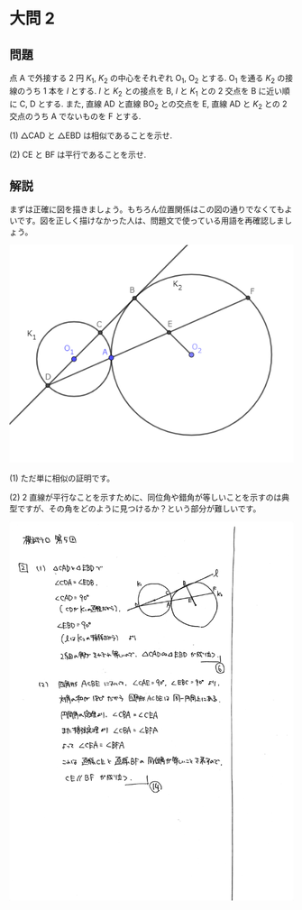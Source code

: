 ﻿---
layout: default
parent: 第 5 回
grand_parent: 模試テロ
summary: 相似の証明 / 平行線の証明
---

# 大問 2

## 問題

点 $\mathrm{A}$ で外接する $2$ 円 $K_1$, $K_2$ の中心をそれぞれ $\mathrm{O}_1$, $\mathrm{O}_2$ とする. $\mathrm{O}_1$ を通る $K_2$ の接線のうち $1$ 本を $l$ とする. $l$ と $K_2$ との接点を $\mathrm{B}$, $l$ と $K_1$ との $2$ 交点を $\mathrm{B}$ に近い順に $\mathrm{C}$, $\mathrm{D}$ とする. また, 直線 $\mathrm{AD}$ と直線 $\mathrm{BO_2}$ との交点を $\mathrm{E}$, 直線 $\mathrm{AD}$ と $K_2$ との $2$ 交点のうち $\mathrm{A}$ でないものを $\mathrm{F}$ とする.

(1) $\triangle \mathrm{CAD}$ と $\triangle \mathrm{EBD}$ は相似であることを示せ.

(2) $\mathrm{CE}$ と $\mathrm{BF}$ は平行であることを示せ.

## 解説

まずは正確に図を描きましょう。もちろん位置関係はこの図の通りでなくてもよいです。図を正しく描けなかった人は、問題文で使っている用語を再確認しましょう。

![](img/examterro_05-2_fig01.png)

(1) ただ単に相似の証明です。

(2) 2 直線が平行なことを示すために、同位角や錯角が等しいことを示すのは典型ですが、その角をどのように見つけるか？という部分が難しいです。

![](img/examterro_05-2.jpg)
